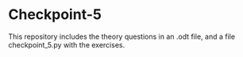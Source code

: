 # Checkpoint-5

This repository includes the theory questions in an .odt file, and a file checkpoint_5.py with the exercises.
